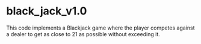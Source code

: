 # black_jack_v1.0
This code implements a Blackjack game where the player competes against a dealer to get as close to 21 as possible without exceeding it.
